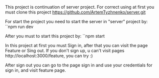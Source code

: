 This project is continuation of server project. For correct using at first
you must clone this project https://github.com/ArtemTyzhnenko/server.git

For start the project you need to start the server in "server" project by:
``npm run dev

After you must to start this project by:
``npm start

In this project at first you must Sign in, after that you can visit the page Feature or Sing out.
If you don't sign up, u can't visit pages http://localhost:3000/feature, you can try :)

After sign out you can go to the page sign in and use your credentials for sign in, and visit  feature page.